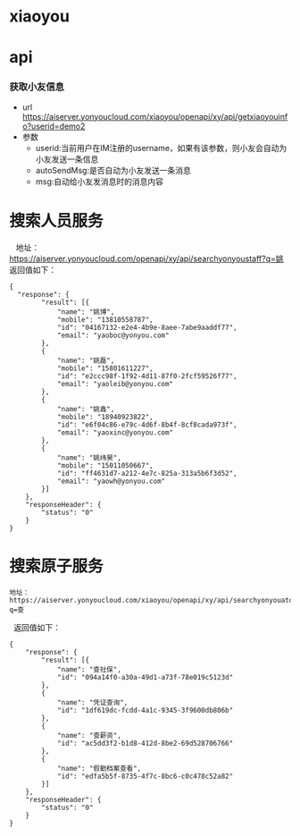 # xiaoyou
# api
### 获取小友信息
* url
https://aiserver.yonyoucloud.com/xiaoyou/openapi/xy/api/getxiaoyouinfo?userid=demo2    
* 参数
    * userid:当前用户在IM注册的username，如果有该参数，则小友会自动为小友发送一条信息
    * autoSendMsg:是否自动为小友发送一条消息
    * msg:自动给小友发消息时的消息内容
    
    
# 搜索人员服务
    地址：https://aiserver.yonyoucloud.com/openapi/xy/api/searchyonyoustaff?q=姚 
    返回值如下：    
    
    {
      "response": {
            "result": [{
                "name": "姚博",
                "mobile": "13810558787",
                "id": "04167132-e2e4-4b9e-8aee-7abe9aaddf77",
                "email": "yaoboc@yonyou.com"
            },
            {
                "name": "姚磊",
                "mobile": "15801611227",
                "id": "e2ccc98f-1f92-4d11-87f0-2fcf59526f77",
                "email": "yaoleib@yonyou.com"
            },
            {
                "name": "姚鑫",
                "mobile": "18940923822",
                "id": "e6f04c86-e79c-4d6f-8b4f-8cf8cada973f",
                "email": "yaoxinc@yonyou.com"
            },
            {
                "name": "姚纬昊",
                "mobile": "15011050667",
                "id": "ff4631d7-a212-4e7c-825a-313a5b6f3d52",
                "email": "yaowh@yonyou.com"
            }]
        },
        "responseHeader": {
            "status": "0"
        }
    }
      
# 搜索原子服务
    地址：https://aiserver.yonyoucloud.com/xiaoyou/openapi/xy/api/searchyonyouatomservices?q=查    
    返回值如下：    
    
    {
        "response": {
            "result": [{
                "name": "查社保",
                "id": "094a14f0-a30a-49d1-a73f-78e019c5123d"
            },
            {
                "name": "凭证查询",
                "id": "1df619dc-fcdd-4a1c-9345-3f9600db806b"
            },
            {
                "name": "查薪资",
                "id": "ac5dd3f2-b1d8-412d-8be2-69d528706766"
            },
            {
                "name": "假勤档案查看",
                "id": "edfa5b5f-8735-4f7c-8bc6-c0c478c52a82"
            }]
        },
        "responseHeader": {
            "status": "0"
        }
    }
    
      
